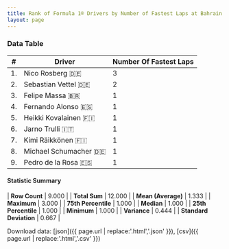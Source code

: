 ```yaml
---
title: Rank of Formula 1® Drivers by Number of Fastest Laps at Bahrain International Circuit
layout: page
---
```


<canvas id="chart" width="400" height="180"></canvas>
<script>
var data = {
    "datasets": [
        {
            "backgroundColor": [
                "#f3a935",
                "#f3a935",
                "#f3a935",
                "#f3a935",
                "#f3a935",
                "#f3a935",
                "#f3a935",
                "#f3a935",
                "#f3a935"
            ],
            "borderColor": [
                "#f68639",
                "#f68639",
                "#f68639",
                "#f68639",
                "#f68639",
                "#f68639",
                "#f68639",
                "#f68639",
                "#f68639"
            ],
            "borderWidth": 1,
            "data": [
                3.0,
                2.0,
                1.0,
                1.0,
                1.0,
                1.0,
                1.0,
                1.0,
                1.0
            ],
            "label": "Number Of Fastest Laps"
        }
    ],
    "labels": [
        "Nico Rosberg",
        "Sebastian Vettel",
        "Felipe Massa",
        "Fernando Alonso",
        "Heikki Kovalainen",
        "Jarno Trulli",
        "Kimi Räikkönen",
        "Michael Schumacher",
        "Pedro de la Rosa"
    ]
};
var options = {
  legend: {
    display: false
  },
  scales: {
    xAxes: [{
      ticks: {
        beginAtZero: true,
        maxRotation: 180,
        display: window.innerWidth > 800
      }
    }],
    yAxes: [{
      ticks: {
        beginAtZero: true
      }
    }]
  },
  onResize: function(chart, size) {
    chart.options.scales.xAxes[0].ticks.display = size.width > 800;
  }
};
var chart = new Chart("chart", {
    data: data,
    type: 'bar',
    options: options
});
</script>



### Data Table

| # | Driver | Number Of Fastest Laps |
|--|--|--|
| 1. | Nico Rosberg 🇩🇪 | 3 |
| 2. | Sebastian Vettel 🇩🇪 | 2 |
| 3. | Felipe Massa 🇧🇷 | 1 |
| 4. | Fernando Alonso 🇪🇸 | 1 |
| 5. | Heikki Kovalainen 🇫🇮 | 1 |
| 6. | Jarno Trulli 🇮🇹 | 1 |
| 7. | Kimi Räikkönen 🇫🇮 | 1 |
| 8. | Michael Schumacher 🇩🇪 | 1 |
| 9. | Pedro de la Rosa 🇪🇸 | 1 |

#### Statistic Summary

| **Row Count** | 9.000 |
| **Total Sum** | 12.000 |
| **Mean (Average)** | 1.333 |
| **Maximum** | 3.000 |
| **75th Percentile** | 1.000 |
| **Median** | 1.000 |
| **25th Percentile** | 1.000 |
| **Minimum** | 1.000 |
| **Variance** | 0.444 |
| **Standard Deviation** | 0.667 |

Download data: [json]({{ page.url | replace:'.html','.json' }}), [csv]({{ page.url | replace:'.html','.csv' }})
